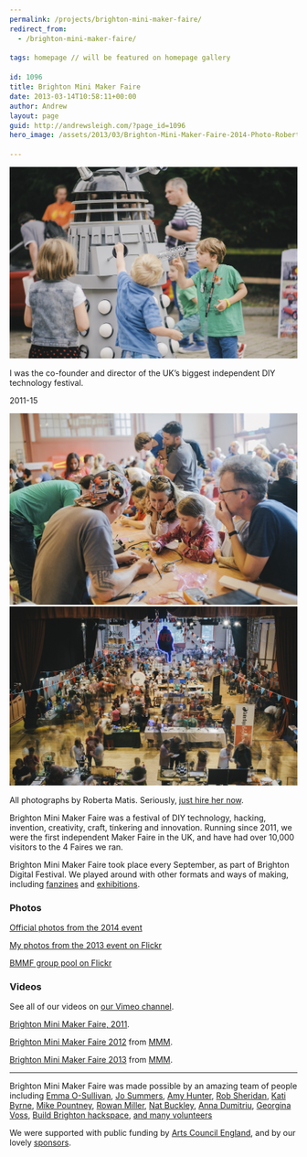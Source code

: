 ```yaml
---
permalink: /projects/brighton-mini-maker-faire/
redirect_from:
  - /brighton-mini-maker-faire/

tags: homepage // will be featured on homepage gallery

id: 1096
title: Brighton Mini Maker Faire
date: 2013-03-14T10:58:11+00:00
author: Andrew
layout: page
guid: http://andrewsleigh.com/?page_id=1096
hero_image: /assets/2013/03/Brighton-Mini-Maker-Faire-2014-Photo-Roberta-Matis-252.jpg

---
```

<img src="/assets/2013/03/Brighton-Mini-Maker-Faire-2014-Photo-Roberta-Matis-252.jpg" alt="Photograph by Roberta Matis, taken at Brighton Mini Maker Faire 2014" class="alignnone size-full wp-image-1805" />

I was the co-founder and director of the UK&#8217;s biggest independent DIY technology festival.

<span class="label">2011-15</span>

<!--more-->

<img src="/assets/2013/03/Brighton-Mini-Maker-Faire-2014-Photo-Roberta-Matis-234.jpg" alt="Photograph by Roberta Matis, taken at Brighton Mini Maker Faire 2014" class="alignnone size-full wp-image-1806" />

<img src="/assets/2013/03/Brighton-Mini-Maker-Faire-2014-Photo-Roberta-Matis-263.jpg" alt="All photographs by Roberta Matis. Seriously, just hire her now."     class="size-full wp-image-1804" />

All photographs by Roberta Matis. Seriously, [just hire her now](http://www.robertamatis.com).

Brighton Mini Maker Faire was a festival of DIY technology, hacking, invention, creativity, craft, tinkering and innovation. Running since 2011, we were the first independent Maker Faire in the UK, and have had over 10,000 visitors to the 4 Faires we ran.

Brighton Mini Maker Faire took place every September, as part of Brighton Digital Festival. We played around with other formats and ways of making, including [fanzines](/projects/hot-glue-zine "Hot Glue Zine") and [exhibitions](/projects/makers-at-work "Makers at Work"). 

### Photos

[Official photos from the 2014 event](https://www.flickr.com/photos/andrewsleigh/sets/72157647073894200/)
  
[My photos from the 2013 event on Flickr](http://www.flickr.com/photos/andrewsleigh/sets/72157635460366260/)
  
[BMMF group pool on Flickr](http://www.flickr.com/groups/bmmf/)

### Videos


See all of our videos on [our Vimeo channel](http://vimeo.com/channels/brightonminimakerfaire).

[Brighton Mini Maker Faire, 2011](http://vimeo.com/38685911).

[Brighton Mini Maker Faire 2012](http://vimeo.com/51930473) from [MMM](http://vimeo.com/jaymoy).

[Brighton Mini Maker Faire 2013](http://vimeo.com/79382736) from [MMM](http://vimeo.com/jaymoy).

---

Brighton Mini Maker Faire was made possible by an amazing team of people including [Emma O-Sullivan](https://twitter.com/ejosully), [Jo Summers](http://www.profaniti.com), [Amy Hunter](https://twitter.com/AmyLCarless), [Rob Sheridan](https://twitter.com/NotRobSheridan), [Kati Byrne](http://www.developingdreams.com), [Mike Pountney](https://twitter.com/mikepea), [Rowan Miller](http://www.rowanstanfield.com), [Nat Buckley](http://ntlk.net), [Anna Dumitriu](https://twitter.com/AnnaDumitriu), [Georgina Voss](http://www.pyrografica.com), [Build Brighton hackspace](http://www.buildbrighton.com/), [and many volunteers](http://www.makerfairebrighton.com/volunteer/)

We were supported with public funding by [Arts Council England](http://www.artscouncil.org.uk), and by our lovely [sponsors](http://www.makerfairebrighton.com/sponsors/).